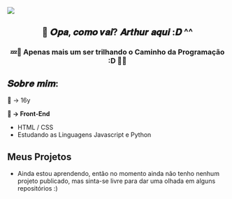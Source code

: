 <img 
            src="http://pm1.narvii.com/8260/caf2e43615b7bd5d679d166b2a51a775062c98b3r1-500-500v2_00.jpg" 
            class="pfp">
<h2 align="center"> 👋 𝑶𝒑𝒂, 𝒄𝒐𝒎𝒐 𝒗𝒂𝒊? 𝑨𝒓𝒕𝒉𝒖𝒓 𝒂𝒒𝒖𝒊 :𝑫 ^^ </h2>
<h3 align="center"> 
💤📿 Apenas mais um ser trilhando o Caminho da Programação :D 📿💤
 </h3>
<h2> 𝑺𝒐𝒃𝒓𝒆 𝒎𝒊𝒎: </h2> 

<p>
 🎂 → 16y
</p>

<p> 
  <strong> 📌 → Front-End </strong>
</p>
<ul>
  <li> HTML / CSS
  <li> Estudando as Linguagens Javascript e Python
</ul>   

<h2> Meus Projetos </h2>

<ul>
  <li> Ainda estou aprendendo, então no momento ainda não tenho nenhum projeto publicado, mas sinta-se livre para dar uma olhada em alguns repositórios :)
